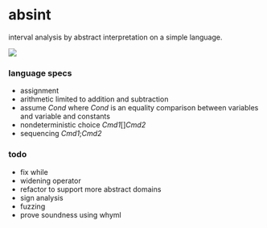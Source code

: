 # absint
interval analysis by abstract interpretation on a simple language.

![](https://upload.wikimedia.org/wikipedia/commons/5/5f/Combination_of_abstract_domains.svg)

### language specs
* assignment
* arithmetic limited to addition and subtraction 
* assume *Cond* where *Cond* is an equality comparison between variables and variable and constants
* nondeterministic choice *Cmd1*[]*Cmd2*
* sequencing *Cmd1*;*Cmd2*

### todo
* fix while
* widening operator
* refactor to support more abstract domains
* sign analysis
* fuzzing
* prove soundness using whyml
